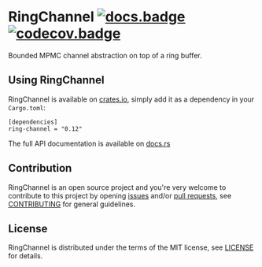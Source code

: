 # RingChannel [![docs.badge]][docs.home] [![codecov.badge]][codecov.home]

Bounded MPMC channel abstraction on top of a ring buffer.

## Using RingChannel

RingChannel is available on [crates.io], simply add it as a dependency in your `Cargo.toml`:

```
[dependencies]
ring-channel = "0.12"
```

The full API documentation is available on [docs.rs][docs.home]

## Contribution

RingChannel is an open source project and you're very welcome to contribute to this project by
opening [issues] and/or [pull requests][pulls], see [CONTRIBUTING][CONTRIBUTING] for general
guidelines.

## License

RingChannel is distributed under the terms of the MIT license, see [LICENSE] for details.

[crates.io]:        https://crates.io/crates/ring-channel

[docs.home]:        https://docs.rs/ring-channel
[docs.badge]:       https://docs.rs/ring-channel/badge.svg

[codecov.home]:     https://codecov.io/gh/brunocodutra/ring-channel
[codecov.badge]:    https://codecov.io/gh/brunocodutra/ring-channel/branch/master/graph/badge.svg

[issues]:           https://github.com/brunocodutra/ring-channel/issues
[pulls]:            https://github.com/brunocodutra/ring-channel/pulls

[LICENSE]:          https://github.com/brunocodutra/ring-channel/blob/master/LICENSE
[CONTRIBUTING]:     https://github.com/brunocodutra/ring-channel/blob/master/CONTRIBUTING.md
